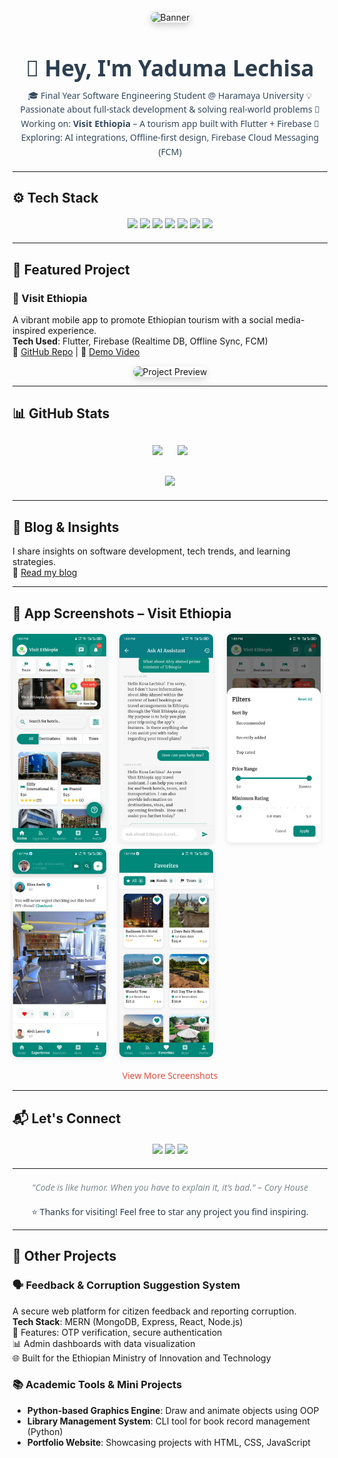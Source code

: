 <!-- Profile Banner -->
<p align="center">
  <img src="https://github.com/kusalechisa/kusalechisa/assets/banner-image.png" alt="Banner" style="border-radius: 15px; width: 100%; max-height: 250px; object-fit: cover; box-shadow: 0 4px 12px rgba(0, 0, 0, 0.2);">
</p>

<h1 align="center" style="font-family: 'Segoe UI', sans-serif; color: #2c3e50; font-size: 2.5em; margin-bottom: 10px;">👋 Hey, I'm <strong>Yaduma Lechisa</strong></h1>

<div align="center" style="font-family: 'Segoe UI', sans-serif; color: #34495e; line-height: 1.6; margin-bottom: 20px;">
  🎓 Final Year Software Engineering Student @ Haramaya University  
  💡 Passionate about full-stack development & solving real-world problems  
  📱 Working on: <strong>Visit Ethiopia</strong> – A tourism app built with Flutter + Firebase  
  🔬 Exploring: AI integrations, Offline-first design, Firebase Cloud Messaging (FCM)
</div>

---

## ⚙️ Tech Stack

<p align="center" style="margin: 20px 0;">
  <a href="https://dart.dev" target="_blank"><img src="https://img.shields.io/badge/Dart-0175C2?style=for-the-badge&logo=dart&logoColor=white" /></a>
  <a href="https://flutter.dev" target="_blank"><img src="https://img.shields.io/badge/Flutter-02569B?style=for-the-badge&logo=flutter&logoColor=white" /></a>
  <a href="https://firebase.google.com" target="_blank"><img src="https://img.shields.io/badge/Firebase-FFCA28?style=for-the-badge&logo=firebase&logoColor=black" /></a>
  <a href="https://www.python.org" target="_blank"><img src="https://img.shields.io/badge/Python-3776AB?style=for-the-badge&logo=python&logoColor=white" /></a>
  <a href="https://developer.mozilla.org/en-US/docs/Web/HTML" target="_blank"><img src="https://img.shields.io/badge/HTML5-E34F26?style=for-the-badge&logo=html5&logoColor=white" /></a>
  <a href="https://developer.mozilla.org/en-US/docs/Web/CSS" target="_blank"><img src="https://img.shields.io/badge/CSS3-1572B6?style=for-the-badge&logo=css3&logoColor=white" /></a>
  <a href="https://git-scm.com" target="_blank"><img src="https://img.shields.io/badge/Git-F05032?style=for-the-badge&logo=git&logoColor=white" /></a>
</p>

---

## 🌟 Featured Project

### 🚀 Visit Ethiopia  
A vibrant mobile app to promote Ethiopian tourism with a social media-inspired experience.  
**Tech Used**: Flutter, Firebase (Realtime DB, Offline Sync, FCM)  
🔗 [GitHub Repo](https://github.com/kusalechisa/visit-ethiopia) | 📱 [Demo Video](#)

<div align="center" style="margin-top: 15px;">
  <img src="https://via.placeholder.com/350x200.png?text=Visit+Ethiopia+Preview" alt="Project Preview" style="border-radius: 10px; box-shadow: 0 4px 12px rgba(0, 0, 0, 0.15); transition: transform 0.3s ease; max-width: 350px;" onmouseover="this.style.transform='scale(1.05)';" onmouseout="this.style.transform='scale(1)';">
</div>

---

## 📊 GitHub Stats

<p align="center" style="margin: 20px 0;">
  <img src="https://github-readme-stats.vercel.app/api?username=kusalechisa&show_icons=true&theme=radical&hide_border=true&count_private=true" style="width: 48%; margin: 10px;" />
  <img src="https://github-readme-streak-stats.herokuapp.com/?user=kusalechisa&theme=radical&hide_border=true" style="width: 48%; margin: 10px;" />
</p>

<p align="center" style="margin: 20px 0;">
  <img src="https://github-readme-stats.vercel.app/api/top-langs/?username=kusalechisa&layout=compact&theme=radical&hide_border=true" style="width: 48%;" />
</p>

---

## 📝 Blog & Insights

I share insights on software development, tech trends, and learning strategies.  
🔗 [Read my blog](https://kusalechisa.netlify.app)

---

## 📸 App Screenshots – Visit Ethiopia

<div align="center" style="display: grid; grid-template-columns: repeat(auto-fit, minmax(150px, 1fr)); gap: 10px; margin: 20px 0;">
  <img src="assets/Screenshot_20250522-130303.jpg" style="width: 150px; border-radius: 8px; box-shadow: 0 2px 8px rgba(0, 0, 0, 0.1); transition: transform 0.3s ease;" onmouseover="this.style.transform='scale(1.1)';" onmouseout="this.style.transform='scale(1)';">
  <img src="assets/Screenshot_20250522-130447.jpg" style="width: 150px; border-radius: 8px; box-shadow: 0 2px 8px rgba(0, 0, 0, 0.1); transition: transform 0.3s ease;" onmouseover="this.style.transform='scale(1.1)';" onmouseout="this.style.transform='scale(1)';">
  <img src="assets/Screenshot_20250522-130504.jpg" style="width: 150px; border-radius: 8px; box-shadow: 0 2px 8px rgba(0, 0, 0, 0.1); transition: transform 0.3s ease;" onmouseover="this.style.transform='scale(1.1)';" onmouseout="this.style.transform='scale(1)';">
  <img src="assets/Screenshot_20250522-130742.jpg" style="width: 150px; border-radius: 8px; box-shadow: 0 2px 8px rgba(0, 0, 0, 0.1); transition: transform 0.3s ease;" onmouseover="this.style.transform='scale(1.1)';" onmouseout="this.style.transform='scale(1)';">
  <img src="assets/Screenshot_20250522-130758.jpg" style="width: 150px; border-radius: 8px; box-shadow: 0 2px 8px rgba(0, 0, 0, 0.1); transition: transform 0.3s ease;" onmouseover="this.style.transform='scale(1.1)';" onmouseout="this.style.transform='scale(1)';">
</div>

<div align="center" style="margin-top: 10px;">
  <a href="#more-screenshots" style="color: #e74c3c; text-decoration: none; font-family: 'Segoe UI', sans-serif;">View More Screenshots</a>
</div>

---

## 📬 Let's Connect

<p align="center" style="margin: 20px 0;">
  <a href="https://kusalechisa.netlify.app"><img src="https://img.shields.io/badge/Portfolio-1DA1F2?style=for-the-badge&logo=web&logoColor=white" /></a>
  <a href="https://linkedin.com/in/kusalechisa"><img src="https://img.shields.io/badge/LinkedIn-0A66C2?style=for-the-badge&logo=linkedin&logoColor=white" /></a>
  <a href="mailto:kusalechisa@gmail.com"><img src="https://img.shields.io/badge/Email-D14836?style=for-the-badge&logo=gmail&logoColor=white" /></a>
</p>

---

<div align="center" style="font-family: 'Segoe UI', sans-serif; color: #7f8c8d; font-style: italic; margin: 20px 0;">
  "Code is like humor. When you have to explain it, it’s bad." – Cory House
</div>

<p align="center" style="font-family: 'Segoe UI', sans-serif; color: #2c3e50;">
  ⭐ Thanks for visiting! Feel free to star any project you find inspiring.
</p>

---

## 🧩 Other Projects

### 🗣️ Feedback & Corruption Suggestion System  
A secure web platform for citizen feedback and reporting corruption.  
**Tech Stack**: MERN (MongoDB, Express, React, Node.js)  
🔐 Features: OTP verification, secure authentication  
📊 Admin dashboards with data visualization  
🌐 Built for the Ethiopian Ministry of Innovation and Technology  

### 📚 Academic Tools & Mini Projects  
- **Python-based Graphics Engine**: Draw and animate objects using OOP  
- **Library Management System**: CLI tool for book record management (Python)  
- **Portfolio Website**: Showcasing projects with HTML, CSS, JavaScript